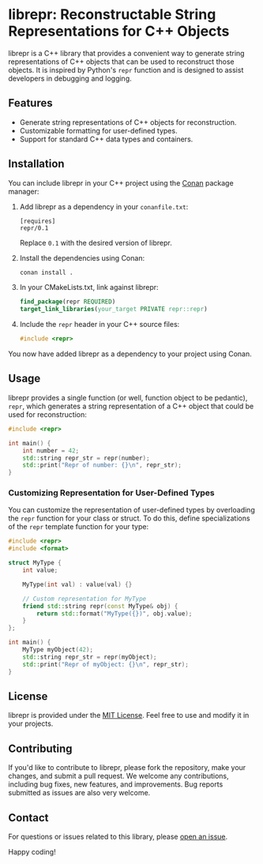 # librepr: Reconstructable String Representations for C++ Objects

librepr is a C++ library that provides a convenient way to generate string representations of C++ objects that can be used to reconstruct those objects. It is inspired by Python's `repr` function and is designed to assist developers in debugging and logging.

## Features

- Generate string representations of C++ objects for reconstruction.
- Customizable formatting for user-defined types.
- Support for standard C++ data types and containers.

## Installation

You can include librepr in your C++ project using the [Conan](https://conan.io/) package manager:

1. Add librepr as a dependency in your `conanfile.txt`:

   ```
   [requires]
   repr/0.1
   ```

   Replace `0.1` with the desired version of librepr.

2. Install the dependencies using Conan:

   ```bash
   conan install .
   ```

3. In your CMakeLists.txt, link against librepr:

   ```cmake
   find_package(repr REQUIRED)
   target_link_libraries(your_target PRIVATE repr::repr)
   ```

4. Include the `repr` header in your C++ source files:

   ```cpp
   #include <repr>
   ```

You now have added librepr as a dependency to your project using Conan.

## Usage

librepr provides a single function (or well, function object to be pedantic), `repr`, which generates a string representation of a C++ object that could be used for reconstruction:

```cpp
#include <repr>

int main() {
    int number = 42;
    std::string repr_str = repr(number);
    std::print("Repr of number: {}\n", repr_str);
}
```

### Customizing Representation for User-Defined Types

You can customize the representation of user-defined types by overloading the `repr` function for your class or struct. To do this, define specializations of the `repr` template function for your type:

```cpp
#include <repr>
#include <format>

struct MyType {
    int value;

    MyType(int val) : value(val) {}

    // Custom representation for MyType
    friend std::string repr(const MyType& obj) {
        return std::format("MyType({})", obj.value);
    }
};

int main() {
    MyType myObject(42);
    std::string repr_str = repr(myObject);
    std::print("Repr of myObject: {}\n", repr_str);
}
```

## License

librepr is provided under the [MIT License](LICENSE.md). Feel free to use and modify it in your projects.

## Contributing

If you'd like to contribute to librepr, please fork the repository, make your changes, and submit a pull request. We welcome any contributions, including bug fixes, new features, and improvements. Bug reports submitted as issues are also very welcome.

## Contact

For questions or issues related to this library, please [open an issue](https://github.com/your-username/librepr/issues).

Happy coding!
